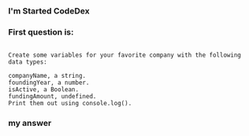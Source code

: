### I'm Started CodeDex

### First question is:

```

Create some variables for your favorite company with the following data types:

companyName, a string.
foundingYear, a number.
isActive, a Boolean.
fundingAmount, undefined.
Print them out using console.log().

```

### my answer 